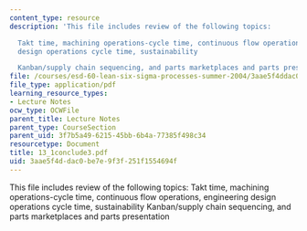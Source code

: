```yaml
---
content_type: resource
description: 'This file includes review of the following topics:

  Takt time, machining operations-cycle time, continuous flow operations, engineering
  design operations cycle time, sustainability

  Kanban/supply chain sequencing, and parts marketplaces and parts presentation'
file: /courses/esd-60-lean-six-sigma-processes-summer-2004/3aae5f4ddac0be7e9f3f251f1554694f_13_1conclude3.pdf
file_type: application/pdf
learning_resource_types:
- Lecture Notes
ocw_type: OCWFile
parent_title: Lecture Notes
parent_type: CourseSection
parent_uid: 3f7b5a49-6215-45bb-6b4a-77385f498c34
resourcetype: Document
title: 13_1conclude3.pdf
uid: 3aae5f4d-dac0-be7e-9f3f-251f1554694f
---
```

This file includes review of the following topics:
Takt time, machining operations-cycle time, continuous flow operations, engineering design operations cycle time, sustainability
Kanban/supply chain sequencing, and parts marketplaces and parts presentation


